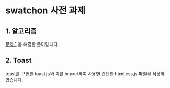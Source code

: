 # swatchon 사전 과제

## 1. 알고리즘

[문제 1](https://programmers.co.kr/learn/courses/30/lessons/72411) 을 해결한 풀이입니다.

## 2. Toast

toast를 구현한 toast.js와 이를 import하여 사용한 간단한 html,css,js 파일을 작성하였습니다.
